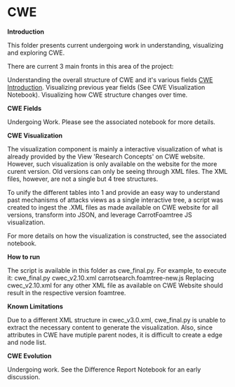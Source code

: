 
# CWE 

**Introduction**

This folder presents current undergoing work in understanding, visualizing and exploring CWE.

There are current 3 main fronts in this area of the project:

Understanding the overall structure of CWE and it's various fields [CWE Introduction](https://github.com/sailuh/perceive/blob/master/Notebooks/CWE/cwe_introduction.ipynb).
Visualizing previous year fields (See CWE Visualization Notebook).
Visualizing how CWE structure changes over time.

**CWE Fields**

Undergoing Work. Please see the associated notebook for more details.

**CWE Visualization**

The visualization component is mainly a interactive visualization of what is already provided by the View 'Research Concepts' on CWE website. However, such visualization is only available on the website for the more curent version. Old versions can only be seeing through XML files. The XML files, however, are not a single but 4 tree structures.

To unify the different tables into 1 and provide an easy way to understand past mechanisms of attacks views as a single interactive tree, a script was created to ingest the .XML files as made available on CWE website for all versions, transform into JSON, and leverage CarrotFoamtree JS visualization.

For more details on how the visualization is constructed, see the associated notebook.

**How to run**

The script is available in this folder as cwe_final.py. For example, to execute it:
cwe_final.py cwec_v2.10.xml  carrotsearch.foamtree-new.js
Replacing cwec_v2.10.xml for any other XML file as available on CWE Website should result in the respective version foamtree.

**Known Limitations**

Due to a different XML structure in cwec_v3.0.xml, cwe_final.py is unable to extract the necessary content to generate the visualization.
Also, since attributes in CWE have mutiple parent nodes, it is difficult to create a edge and node list.

**CWE Evolution**

Undergoing work. See the Difference Report Notebook for an early discussion.
